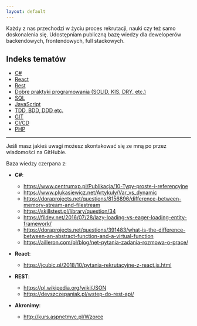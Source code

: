 ```yaml
---
layout: default
---
```


<p>Każdy z nas przechodzi w życiu proces rekrutacji, nauki czy też samo doskonalenia się. 
Udostępniam publiczną bazę wiedzy dla deweloperów backendowych, frontendowych, full stackowych.</p>

## Indeks tematów
* [C#](./Csharp.html)
* [React](./React.html)
* [Rest](./Rest.html)
* [Dobre praktyki programowania (SOLID, KIS, DRY, etc.)](./Akronimy.html)
* [SQL](./Sql.html)
* [JavaScript](./Js.html)
* [TDD, BDD, DDD etc.](./Metodyki.html)
* [GIT](./Git.html)
* [CI/CD](./CiCd.html)
* [PHP](./PHP.html)

---

Jeśli masz jakieś uwagi możesz skontakować się ze mną po przez wiadomości na GitHubie.

Baza wiedzy czerpana z:

- **C#**:
  - https://www.centrumxp.pl/Publikacja/10-Typy-proste-i-referencyjne
  - https://www.plukasiewicz.net/Artykuly/Var_vs_dynamic
  - https://doraprojects.net/questions/8156896/difference-between-memory-stream-and-filestream
  - https://skillstest.pl/library/question/34
  - https://fildev.net/2016/07/28/lazy-loading-vs-eager-loading-entity-framework/
  - https://doraprojects.net/questions/391483/what-is-the-difference-between-an-abstract-function-and-a-virtual-function
  - https://ailleron.com/pl/blog/net-pytania-zadania-rozmowa-o-prace/

- **React**:
  - https://jcubic.pl/2018/10/pytania-rekrutacyjne-z-react.js.html

- **REST**:
  - https://pl.wikipedia.org/wiki/JSON
  - https://devszczepaniak.pl/wstep-do-rest-api/

- **Akronimy**:
  - http://kurs.aspnetmvc.pl/Wzorce